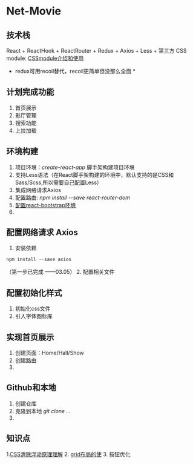# Net-Movie

## 技术栈
React + ReactHook + ReactRouter + Redux + Axios + Less + 第三方
CSS module: [CSSmodule介绍和使用](http://www.ruanyifeng.com/blog/2016/06/css_modules.html)
* redux可用recoil替代，recoil更简单但没那么全面 *


## 计划完成功能
1. 首页展示
2. 影厅管理
3. 搜索功能
4. 上拉加载

## 环境构建
1. 项目环境：*create-react-app* 脚手架构建项目环境
2. 支持Less语法（在React脚手架构建的环境中，默认支持的是CSS和Sass/Scss,所以需要自己配置Less）
3. 集成网络请求Axios
4. 配置路由: *npm install --save react-router-dom*
5. [配置react-bootstrap环境](https://getbootstrap.com/docs/4.1/getting-started/introduction/)
6. 


## 配置网络请求 Axios
1. 安装依赖
```js
npm install --save axios
```
（第一步已完成 ——03.05）
2. 配置相关文件


## 配置初始化样式
1. 初始化css文件
2. 引入字体图标库

## 实现首页展示
1. 创建页面：Home/Hall/Show
2. 创建路由
3. 


## Github和本地
1. 创建仓库
2. 克隆到本地 *git clone ...*
3. 

## 知识点
1.[CSS清除浮动原理理解](https://juejin.cn/post/6844903504545316877)
2. [grid布局的使](https://www.ruanyifeng.com/blog/2019/03/grid-layout-tutorial.html)
3. 按钮优化